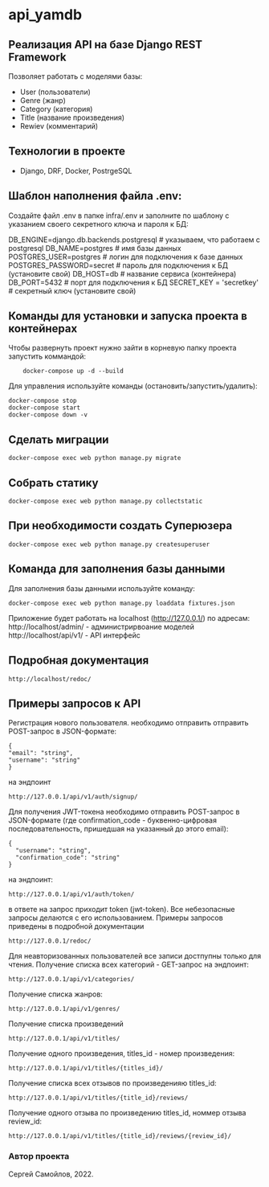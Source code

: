 # api_yamdb
## Реализация API на базе Django REST Framework

Позволяет работать с моделями базы:
- User (пользователи)
- Genre (жанр)
- Category (категория)
- Title (название произведения)
- Rewiev (комментарий)

## Технологии в проекте
- Django, DRF, Docker, PostrgeSQL


## Шаблон наполнения файла .env:
Создайте файл .env в папке infra/.env и заполните по шаблону с
указанием своего секретного ключа и пароля к БД:

DB_ENGINE=django.db.backends.postgresql # указываем, что работаем с postgresql
DB_NAME=postgres # имя базы данных
POSTGRES_USER=postgres # логин для подключения к базе данных
POSTGRES_PASSWORD=secret # пароль для подключения к БД (установите свой)
DB_HOST=db # название сервиса (контейнера)
DB_PORT=5432 # порт для подключения к БД
SECRET_KEY = 'secretkey' # секретный ключ (установите свой)

## Команды для установки и запуска проекта в контейнерах
Чтобы развернуть проект нужно зайти в корневую папку проекта запустить
коммандой:
```
    docker-compose up -d --build
```
Для управления используйте команды (остановить/запустить/удалить):
```
docker-compose stop
docker-compose start
docker-compose down -v
```
## Сделать миграции
```
docker-compose exec web python manage.py migrate
```
## Собрать статику
```
docker-compose exec web python manage.py collectstatic
```
## При необходимости создать Суперюзера
```
docker-compose exec web python manage.py createsuperuser
```
## Команда для заполнения базы данными
Для заполнения базы данными используйте команду:
```
docker-compose exec web python manage.py loaddata fixtures.json
```

Приложение будет работать на localhost (http://127.0.0.1/) по адресам:
http://localhost/admin/ - администрирвоание моделей
http://localhost/api/v1/ - API интерфейс


## Подробная документация
```
http://localhost/redoc/
```
## Примеры запросов к API
Регистрация нового пользователя. необходимо отправить отправить POST-запрос в JSON-формате:
```
{
"email": "string",
"username": "string"
}
```
на эндпоинт
```
http://127.0.0.1/api/v1/auth/signup/
```
Для получения JWT-токена необходимо отправить POST-запрос в JSON-формате
(где confirmation_code - буквенно-цифровая последовательность, пришедшая на
указанный до этого email):
```
{
  "username": "string",
  "confirmation_code": "string"
}
```
на эндпоинт:
```
http://127.0.0.1/api/v1/auth/token/
```
в ответе на запрос приходит token (jwt-token).
Все небезопасные запросы делаются с его использованием.
Примеры запросов приведены в подробной документации
```
http://127.0.0.1/redoc/
```

Для неавторизованных пользователей все записи достпупны только для чтения. Получение списка всех категорий - GET-запрос на эндпоинт: 
```
http://127.0.0.1/api/v1/categories/
```
Получение списка жанров:
```
http://127.0.0.1/api/v1/genres/
```
Получение списка произведений
```
http://127.0.0.1/api/v1/titles/
```
Получение одного произведения, titles_id - номер произведения:
```
http://127.0.0.1/api/v1/titles/{titles_id}/
```
Получение списка всех отзывов по произведенияю titles_id:
```
http://127.0.0.1/api/v1/titles/{title_id}/reviews/
```
Получение одного отзыва по произведению titles_id, номмер отзыва
review_id:
```
http://127.0.0.1/api/v1/titles/{title_id}/reviews/{review_id}/
```
### Автор проекта
Сергей Самойлов, 2022.
